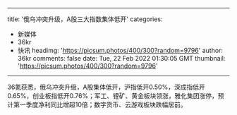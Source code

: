 
---
title: '俄乌冲突升级，A股三大指数集体低开'
categories: 
 - 新媒体
 - 36kr
 - 快讯
headimg: 'https://picsum.photos/400/300?random=9796'
author: 36kr
comments: false
date: Tue, 22 Feb 2022 01:30:05 GMT
thumbnail: 'https://picsum.photos/400/300?random=9796'
---

<div>   
36氪获悉，俄乌冲突升级，A股集体低开，沪指低开0.50%，深成指低开0.65%，创业板指低开0.76%；军工、锂矿、黄金板块领涨，雅化集团涨停，预计第一季度净利同比增超10倍；数字货币、云游戏板块跌幅居前。  
</div>
            